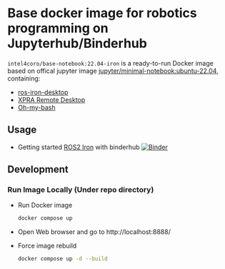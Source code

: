 # Base docker image for robotics programming on Jupyterhub/Binderhub

`intel4coro/base-notebook:22.04-iron` is  a ready-to-run Docker image based on offical jupyter image [jupyter/minimal-notebook:ubuntu-22.04](https://hub.docker.com/layers/jupyter/minimal-notebook/ubuntu-22.04/images/sha256-05d288f98c23ae4cb75a64766bb7fd07f325070714acbbdb216c14e996adf513?context=explore),  containing:

- [ros-iron-desktop](http://wiki.ros.org/noetic/Installation/Ubuntu)
- [XPRA Remote Desktop](https://github.com/Xpra-org/xpra)
- [Oh-my-bash](https://github.com/ohmybash/oh-my-bash)

## Usage

- Getting started [ROS2 Iron](https://docs.ros.org/en/iron/Tutorials.html) with binderhub
[![Binder](https://binder.intel4coro.de/badge_logo.svg)](https://binder.intel4coro.de/v2/gh/IntEL4CoRo/docker-stacks.git/ros-iron)

## Development

### Run Image Locally (Under repo directory)

- Run Docker image

  ```bash
  docker compose up
  ```

- Open Web browser and go to http://localhost:8888/

- Force image rebuild

  ```bash
  docker compose up -d --build 
  ```
